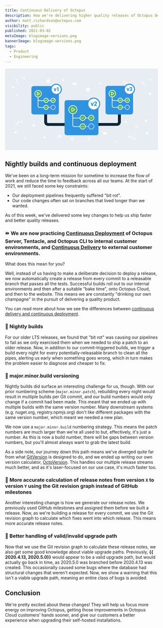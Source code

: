 ```yaml
---
title: Continuous Delivery of Octopus
description: How we're delivering higher quality releases of Octopus Deploy in less time.
author: matt.richardson@octopus.com
visibility: public
published: 2021-03-02
metaImage: blogimage-versions.png
bannerImage: blogimage-versions.png
tags:
  - Product
  - Engineering
---
```


![Versions](blogimage-versions.png)

## Nightly builds and continuous deployment

We've been on a long-term mission for sometime to increase the flow of work and reduce the time to feedback across all our teams. At the start of 2021, we still faced some key constraints:

* Our deployment pipelines frequently suffered "bit rot".
* Our code changes often sat on branches that lived longer than we wanted.

As of this week, we've delivered some key changes to help us ship faster and better quality releases.

### ⏩ We are now practicing [Continuous Deployment](https://en.wikipedia.org/wiki/Continuous_deployment) of Octopus Server, Tentacle, and Octopus CLI to internal customer environments, and [Continuous Delivery](https://en.wikipedia.org/wiki/Continuous_delivery) to external customer environments. 

What does this mean for you?

Well, instead of us having to make a deliberate decision to deploy a release, we now automatically create a release from every commit to a releasable branch that passes all the tests. Successful builds roll out to our internal environments and then after a suitable "bake time", onto Octopus Cloud, and then to the website. This means we are constantly "drinking our own champagne" in the pursuit of delivering a quality product.

You can read more about how we see the differences between [continuous delivery and continuous deployment](blog/2021-02/ten-pillars-of-pragmatic-deployments/index.md#continuous-integration-continuous-delivery-and-continuous-deployment).

### 🌃 Nightly builds

For our older LTS releases, we found that "bit rot" was causing our pipelines to fail as we only exercised them when we needed to ship a patch to an older release. Now, in addition to our commit-triggered builds, we trigger a build every night for every potentially-releasable branch to clean all the pipes, alerting us early when something goes wrong, which in turn makes the problem easier to diagnose and cheaper to fix.

### 🔢 major.minor.build versioning

Nightly builds did surface an interesting challenge for us, though. With our prior numbering scheme (`major.minor.patch`), rebuilding every night would result in multiple builds per Git commit, and our build numbers would only change if a commit had been made. This meant that we ended up with multiple builds with the same version number. Many downstream systems (e.g. nuget.org, registry.npmjs.org) don't like different packages with the same version number, which meant we needed a new plan.

We now use a `major.minor.build` numbering strategy. This means the patch numbers are much larger than we're all used to but, effectively, it's just a number. As this is now a build number, there will be gaps between version numbers, but you'll almost always want to grab the latest build. 

As a side note, our journey down this path means we've diverged quite far from what [GitVersion](https://github.com/GitTools/GitVersion) is designed to do, and we ended up writing our own version calculator, [OctoVersion](https://github.com/OctopusDeploy/OctoVersion). This handles our multiple release streams much better, and as it's laser-focused on our use case, it's much faster too.

### 📝 More accurate calculation of release notes from version `X` to version `Y` using the Git revision graph instead of GitHub milestones

Another interesting change is how we generate our release notes. We previously used GitHub milestones and assigned them before we built a release. Now, as we're building a release for every commit, we use the Git revision graph to calculate which fixes went into which release. This means more accurate release notes.

### 🚷 Better handling of valid/invalid upgrade path

Now that we use the Git revision graph to calculate these release notes, we also get some good knowledge about viable upgrade paths. Previously, **{{ 2020.4.13, 2020.5.0}}** would appear to be a valid upgrade path, but would actually go back in time, as 2020.5.0 was branched before 2020.4.13 was created. This occasionally caused some bugs where the database had structural changes that weren't expected. Now, we show a warning that this isn't a viable upgrade path, meaning an entire class of bugs is avoided.

## Conclusion

We're pretty excited about these changes! They will help us focus more energy on improving Octopus, getting those improvements in Octopus Cloud customers' hands sooner, and give our customers a better experience when upgrading their self-hosted installations.
